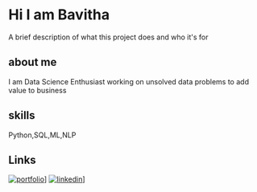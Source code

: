 
# Hi I am Bavitha

A brief description of what this project does and who it's for


## about me

I am Data Science Enthusiast working on unsolved data problems to add value to business
## skills
Python,SQL,ML,NLP
## Links
[![portfolio](https://img.shields.io/badge/my_portfolio-000?style=for-the-badge&logo=ko-fi&logoColor=white)](https://github.com/datatoproduction/)]
[![linkedin](https://img.shields.io/badge/linkedin-000?style=for-the-badge&logo=ko-fi&logoColor=white)](https://www.linkedin.com/in/boina-bavitha/)]

